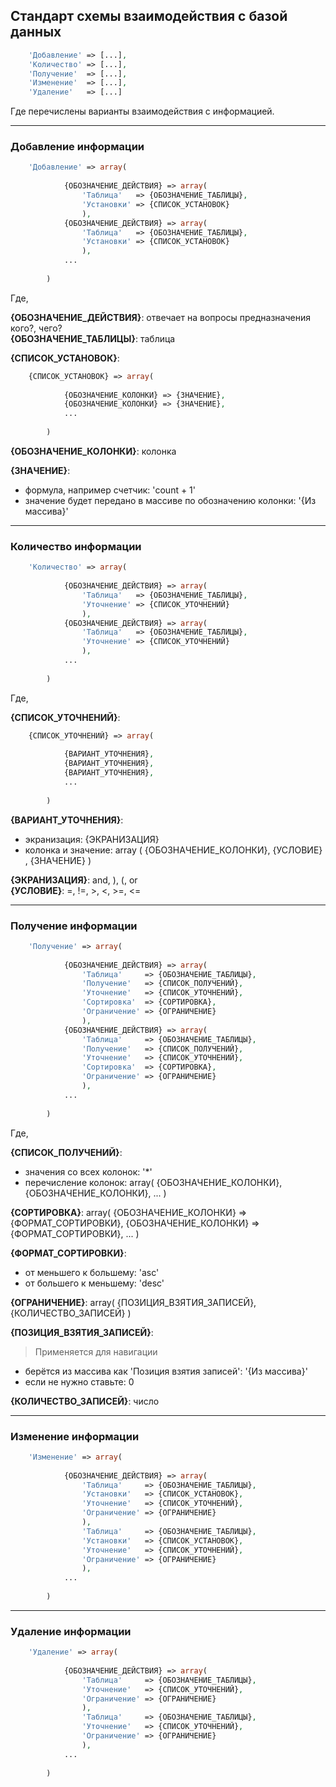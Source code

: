 ## Стандарт схемы взаимодействия с базой данных

```php
    'Добавление' => [...],
    'Количество' => [...],
    'Получение'  => [...],
    'Изменение'  => [...],
    'Удаление'   => [...]
```

Где перечислены варианты взаимодействия с информацией.

<hr>

### Добавление информации
```php
    'Добавление' => array(
    
            {ОБОЗНАЧЕНИЕ_ДЕЙСТВИЯ} => array(
                'Таблица'   => {ОБОЗНАЧЕНИЕ_ТАБЛИЦЫ},
                'Установки' => {СПИСОК_УСТАНОВОК}
                ),
            {ОБОЗНАЧЕНИЕ_ДЕЙСТВИЯ} => array(
                'Таблица'   => {ОБОЗНАЧЕНИЕ_ТАБЛИЦЫ},
                'Установки' => {СПИСОК_УСТАНОВОК}
                ),
            ...
            
        )
```

Где,
 
**{ОБОЗНАЧЕНИЕ_ДЕЙСТВИЯ}**: отвечает на вопросы предназначения кого?, чего?<br>
**{ОБОЗНАЧЕНИЕ_ТАБЛИЦЫ}**: таблица

**{СПИСОК_УСТАНОВОК}**:
```php
    {СПИСОК_УСТАНОВОК} => array(
    
            {ОБОЗНАЧЕНИЕ_КОЛОНКИ} => {ЗНАЧЕНИЕ},
            {ОБОЗНАЧЕНИЕ_КОЛОНКИ} => {ЗНАЧЕНИЕ},
            ...
            
        )
```

**{ОБОЗНАЧЕНИЕ_КОЛОНКИ}**: колонка

**{ЗНАЧЕНИЕ}**:

- формула, например счетчик:  'count + 1'
- значение будет передано в массиве по обозначению колонки: '{Из массива}'

<hr>

### Количество информации

```php
    'Количество' => array(
    
            {ОБОЗНАЧЕНИЕ_ДЕЙСТВИЯ} => array(
                'Таблица'   => {ОБОЗНАЧЕНИЕ_ТАБЛИЦЫ},
                'Уточнение' => {СПИСОК_УТОЧНЕНИЙ}
                ),
            {ОБОЗНАЧЕНИЕ_ДЕЙСТВИЯ} => array(
                'Таблица'   => {ОБОЗНАЧЕНИЕ_ТАБЛИЦЫ},
                'Уточнение' => {СПИСОК_УТОЧНЕНИЙ}
                ),
            ...
            
        )
```

Где, 

**{СПИСОК_УТОЧНЕНИЙ}**:
```php
    {СПИСОК_УТОЧНЕНИЙ} => array(
    
            {ВАРИАНТ_УТОЧНЕНИЯ},
            {ВАРИАНТ_УТОЧНЕНИЯ},
            {ВАРИАНТ_УТОЧНЕНИЯ},
            ...
            
        )
```

**{ВАРИАНТ_УТОЧНЕНИЯ}**:

- экранизация: {ЭКРАНИЗАЦИЯ}
- колонка и значение: array ( {ОБОЗНАЧЕНИЕ_КОЛОНКИ}, {УСЛОВИЕ} , {ЗНАЧЕНИЕ} )

**{ЭКРАНИЗАЦИЯ}**: and, ), (, or<br>
**{УСЛОВИЕ}**: =, !=, >, <, >=, <=

<hr>

### Получение информации

```php
    'Получение' => array(
    
            {ОБОЗНАЧЕНИЕ_ДЕЙСТВИЯ} => array(
                'Таблица'     => {ОБОЗНАЧЕНИЕ_ТАБЛИЦЫ},
                'Получение'   => {СПИСОК_ПОЛУЧЕНИЙ},
                'Уточнение'   => {СПИСОК_УТОЧНЕНИЙ},
                'Сортировка'  => {СОРТИРОВКА},
                'Ограничение' => {ОГРАНИЧЕНИЕ}
                ),
            {ОБОЗНАЧЕНИЕ_ДЕЙСТВИЯ} => array(
                'Таблица'     => {ОБОЗНАЧЕНИЕ_ТАБЛИЦЫ},
                'Получение'   => {СПИСОК_ПОЛУЧЕНИЙ},
                'Уточнение'   => {СПИСОК_УТОЧНЕНИЙ},
                'Сортировка'  => {СОРТИРОВКА},
                'Ограничение' => {ОГРАНИЧЕНИЕ}
                ),
            ...
            
        )
```

Где, 

**{СПИСОК_ПОЛУЧЕНИЙ}**: 

- значения со всех колонок: '*'
- перечисление колонок: array( {ОБОЗНАЧЕНИЕ_КОЛОНКИ}, {ОБОЗНАЧЕНИЕ_КОЛОНКИ}, ... )

**{СОРТИРОВКА}**: array( {ОБОЗНАЧЕНИЕ_КОЛОНКИ} => {ФОРМАТ_СОРТИРОВКИ}, {ОБОЗНАЧЕНИЕ_КОЛОНКИ} => {ФОРМАТ_СОРТИРОВКИ}, ... )

**{ФОРМАТ_СОРТИРОВКИ}**: 
- от меньшего к большему: 'asc'
- от большего к меньшему: 'desc'

**{ОГРАНИЧЕНИЕ}**: array( {ПОЗИЦИЯ_ВЗЯТИЯ_ЗАПИСЕЙ}, {КОЛИЧЕСТВО_ЗАПИСЕЙ} )

**{ПОЗИЦИЯ_ВЗЯТИЯ_ЗАПИСЕЙ}**:
> Применяется для навигации
- берётся из массива как 'Позиция взятия записей': '{Из массива}'
- если не нужно ставьте: 0

**{КОЛИЧЕСТВО_ЗАПИСЕЙ}**: число

<hr>

### Изменение информации

```php
    'Изменение' => array(
    
            {ОБОЗНАЧЕНИЕ_ДЕЙСТВИЯ} => array(
                'Таблица'     => {ОБОЗНАЧЕНИЕ_ТАБЛИЦЫ},
                'Установки'   => {СПИСОК_УСТАНОВОК},
                'Уточнение'   => {СПИСОК_УТОЧНЕНИЙ},
                'Ограничение' => {ОГРАНИЧЕНИЕ}
                ),
                'Таблица'     => {ОБОЗНАЧЕНИЕ_ТАБЛИЦЫ},
                'Установки'   => {СПИСОК_УСТАНОВОК},
                'Уточнение'   => {СПИСОК_УТОЧНЕНИЙ},
                'Ограничение' => {ОГРАНИЧЕНИЕ}
                ),
            ...
            
        )
```

<hr>

### Удаление информации

```php
    'Удаление' => array(
    
            {ОБОЗНАЧЕНИЕ_ДЕЙСТВИЯ} => array(
                'Таблица'     => {ОБОЗНАЧЕНИЕ_ТАБЛИЦЫ},
                'Уточнение'   => {СПИСОК_УТОЧНЕНИЙ},
                'Ограничение' => {ОГРАНИЧЕНИЕ}
                ),
                'Таблица'     => {ОБОЗНАЧЕНИЕ_ТАБЛИЦЫ},
                'Уточнение'   => {СПИСОК_УТОЧНЕНИЙ},
                'Ограничение' => {ОГРАНИЧЕНИЕ}
                ),
            ...
            
        )
```